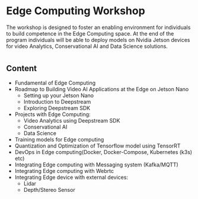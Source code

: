 # Edge Computing Workshop

 The workshop is designed to foster an enabling environment for individuals to build competence in the Edge Computing space. At the end of the program individuals will be  able to deploy models on Nvidia Jetson devices for video Analytics, Conservational AI and Data Science solutions. 
#

## Content 
- Fundamental of Edge Computing
- Roadmap to Building Video AI Applications at the Edge on Jetson Nano
    - Setting up your Jetson Nano
    - Introduction to Deepstream 
    - Exploring Deepstream SDK
- Projects with Edge Computing:
    - Video Analytics using Deepstream SDK 
    - Conservational AI 
    - Data Science 
- Training models for Edge computing
- Quantization and Optimization of Tensorflow model using TensorRT
- DevOps in Edge computing(Docker, Docker-Compose, Kubernetes (k3s) etc)
- Integrating Edge computing with Messaging system (Kafka/MQTT)
- Integrating Edge computing with Webrtc
- Integrating Edge device with external devices: 
   - Lidar 
   - Depth/Stereo Sensor 

